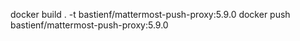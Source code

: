 docker build . -t bastienf/mattermost-push-proxy:5.9.0
docker push bastienf/mattermost-push-proxy:5.9.0
